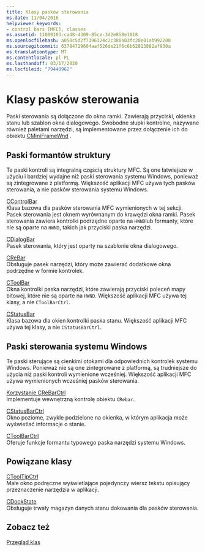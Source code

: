 ```yaml
---
title: Klasy pasków sterowania
ms.date: 11/04/2016
helpviewer_keywords:
- control bars [MFC], classes
ms.assetid: 11009103-cad8-4309-85ce-3d2e858e1818
ms.openlocfilehash: a050c5d2f7396324c2c380a03fc28e01ab992208
ms.sourcegitcommit: 63784729604aaf526de21f6c6b62813882af930a
ms.translationtype: MT
ms.contentlocale: pl-PL
ms.lasthandoff: 03/17/2020
ms.locfileid: "79440962"
---
```

# <a name="control-bar-classes"></a>Klasy pasków sterowania

Paski sterowania są dołączone do okna ramki. Zawierają przyciski, okienka stanu lub szablon okna dialogowego. Swobodne słupki kontrolne, nazywane również paletami narzędzi, są implementowane przez dołączenie ich do obiektu [CMiniFrameWnd](../mfc/reference/cminiframewnd-class.md) .

## <a name="framework-control-bars"></a>Paski formantów struktury

Te paski kontroli są integralną częścią struktury MFC. Są one łatwiejsze w użyciu i bardziej wydajne niż paski sterowania systemu Windows, ponieważ są zintegrowane z platformą. Większość aplikacji MFC używa tych pasków sterowania, a nie pasków sterowania systemu Windows.

[CControlBar](../mfc/reference/ccontrolbar-class.md)<br/>
Klasa bazowa dla pasków sterowania MFC wymienionych w tej sekcji. Pasek sterowania jest oknem wyrównanym do krawędzi okna ramki. Pasek sterowania zawiera kontrolki podrzędne oparte na `HWND`lub formanty, które nie są oparte na `HWND`, takich jak przyciski paska narzędzi.

[CDialogBar](../mfc/reference/cdialogbar-class.md)<br/>
Pasek sterowania, który jest oparty na szablonie okna dialogowego.

[CReBar](../mfc/reference/crebar-class.md)<br/>
Obsługuje pasek narzędzi, który może zawierać dodatkowe okna podrzędne w formie kontrolek.

[CToolBar](../mfc/reference/ctoolbar-class.md)<br/>
Okna kontrolki paska narzędzi, które zawierają przyciski poleceń mapy bitowej, które nie są oparte na `HWND`. Większość aplikacji MFC używa tej klasy, a nie `CToolBarCtrl`.

[CStatusBar](../mfc/reference/cstatusbar-class.md)<br/>
Klasa bazowa dla okien kontrolki paska stanu. Większość aplikacji MFC używa tej klasy, a nie `CStatusBarCtrl`.

## <a name="windows-control-bars"></a>Paski sterowania systemu Windows

Te paski sterujące są cienkimi otokami dla odpowiednich kontrolek systemu Windows. Ponieważ nie są one zintegrowane z platformą, są trudniejsze do użycia niż paski kontroli wymienione wcześniej. Większość aplikacji MFC używa wymienionych wcześniej pasków sterowania.

[Korzystanie CReBarCtrl](../mfc/reference/crebarctrl-class.md)<br/>
Implementuje wewnętrzną kontrolę obiektu `CRebar`.

[CStatusBarCtrl](../mfc/reference/cstatusbarctrl-class.md)<br/>
Okno poziome, zwykle podzielone na okienka, w którym aplikacja może wyświetlać informacje o stanie.

[CToolBarCtrl](../mfc/reference/ctoolbarctrl-class.md)<br/>
Oferuje funkcje formantu typowego paska narzędzi systemu Windows.

## <a name="related-classes"></a>Powiązane klasy

[CToolTipCtrl](../mfc/reference/ctooltipctrl-class.md)<br/>
Małe okno podręczne wyświetlające pojedynczy wiersz tekstu opisujący przeznaczenie narzędzia w aplikacji.

[CDockState](../mfc/reference/cdockstate-class.md)<br/>
Obsługuje trwały magazyn danych stanu dokowania dla pasków sterowania.

## <a name="see-also"></a>Zobacz też

[Przegląd klas](../mfc/class-library-overview.md)
